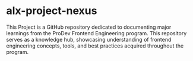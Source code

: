 # alx-project-nexus
This Project is a GitHub repository dedicated to documenting major learnings from the ProDev Frontend Engineering program. This repository serves as a knowledge hub, showcasing understanding of frontend engineering concepts, tools, and best practices acquired throughout the program.
